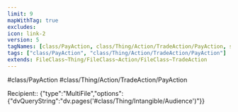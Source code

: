 ```yaml
---
limit: 9
mapWithTag: true
excludes:
icon: link-2
version: 5
tagNames: [class/PayAction, class/Thing/Action/TradeAction/PayAction, schema-org/PayAction]
tags: ["class/PayAction", "class/Thing/Action/TradeAction/PayAction"]
extends: FileClass~Thing/FileClass~Action/FileClass~TradeAction
---
```


#class/PayAction
#class/Thing/Action/TradeAction/PayAction

Recipient:: {"type":"MultiFile","options":{"dvQueryString":"dv.pages('#class/Thing/Intangible/Audience')"}}
